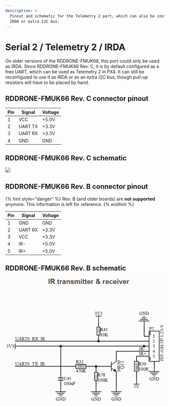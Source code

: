 ```yaml
---
description: >-
  Pinout and schematic for the Telemetry 2 port, which can also be configured as
  IRDA or extra I2C bus.
---
```


# Serial 2 / Telemetry 2 / IRDA

On older versions of the RDDRONE-FMUK66, this port could only be used as IRDA. Since RDDRONE-FMUK66 Rev. C, it is by default configured as a free UART, which can be used as Telemetry 2 in PX4. It can still be reconfigured to use it as IRDA or as an extra I2C bus, though pull-up resistors will have to be placed by hand.

## RDDRONE-FMUK66 Rev. C connector pinout

| Pin | Signal  | Voltage |
| --- | ------- | ------- |
| 1   | VCC     | +5.0V   |
| 2   | UART TX | +3.3V   |
| 3   | UART RX | +3.3V   |
| 4   | GND     | GND     |

## RDDRONE-FMUK66 Rev. C schematic

![](../../.gitbook/assets/c-serial2irda.png)

## RDDRONE-FMUK66 Rev. B connector pinout

{% hint style="danger" %}
Rev. B (and older boards) are **not supported** anymore. This information is left for reference.
{% endhint %}

| Pin | Signal  | Voltage |
| --- | ------- | ------- |
| 1   | GND     | GND     |
| 2   | UART RX | +3.3V   |
| 3   | VCC     | +3.3V   |
| 4   | IR-     | +5.0V   |
| 5   | IR+     | +5.0V   |

## RDDRONE-FMUK66 Rev. B schematic

![](<../../.gitbook/assets/irda (1) (1) (1).png>)
